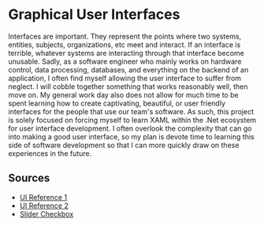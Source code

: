 # Graphical User Interfaces
Interfaces are important. They represent the points where two systems, entities, subjects, organizations, etc meet and interact. If an interface is terrible, whatever systems are interacting through that interface become unusable. Sadly, as a software engineer who mainly works on hardware control, data processing, databases, and everything on the backend of an application, I often find myself allowing the user interface to suffer from neglect. I will cobble together something that works reasonably well, then move on. My general work day also does not allow for much time to be spent learning how to create captivating, beautiful, or user friendly interfaces for the people that use our team's software. As such, this project is solely focused on forcing myself to learn XAML within the .Net ecosystem for user interface development. I often overlook the complexity that can go into making a good user interface, so my plan is devote time to learning this side of software development so that I can more quickly draw on these experiences in the future.
## Sources
- [UI Reference 1](https://www.bing.com/images/search?view=detailV2&ccid=3k%2FNtTWD&id=1B019D649FD4746C774237FFECA67B9867C37A9A&thid=OIP.3k_NtTWDegqfiIY4fra9uQHaFj&mediaurl=https%3A%2F%2Fcdn.dribbble.com%2Fusers%2F1126935%2Fscreenshots%2F11165287%2Fmedia%2F5ad87ad2e6339dc0bc292fc2beb22d6b.png&cdnurl=https%3A%2F%2Fth.bing.com%2Fth%2Fid%2FR.de4fcdb535837a0a9f8886387eb6bdb9%3Frik%3DmnrDZ5h7puz%252fNw%26pid%3DImgRaw%26r%3D0&exph=1200&expw=1600&q=user+interface+colors&simid=608037609776174503&form=IRPRST&ck=C3EF2EDB2F0EC3654D9E3519A1EC663D&selectedindex=4&ajaxhist=0&ajaxserp=0&vt=0&sim=11)
- [UI Reference 2](https://www.bing.com/images/search?view=detailV2&ccid=gLmWx1hj&id=97712729C8CCE8904D0E0041AC84E4990C7267EA&thid=OIP.gLmWx1hjR90hgNdAu5_5GQHaFj&mediaurl=https%3A%2F%2Fi.pinimg.com%2Foriginals%2Fec%2F54%2F80%2Fec5480485317cd0dbb1d4b42f201e91b.png&cdnurl=https%3A%2F%2Fth.bing.com%2Fth%2Fid%2FR.80b996c7586347dd2180d740bb9ff919%3Frik%3D6mdyDJnkhKxBAA%26pid%3DImgRaw%26r%3D0&exph=900&expw=1200&q=user+interface+colors&form=IRPRST&ck=A4D7EB319C97215DAD754E7EEFBD5DB4&selectedindex=1&ajaxhist=0&ajaxserp=0&vt=2&sim=11)
- [Slider Checkbox](https://stackoverflow.com/questions/56615366/slider-button-checkbox-using-controltemplate-with-slider-click-doesnt-chan)
